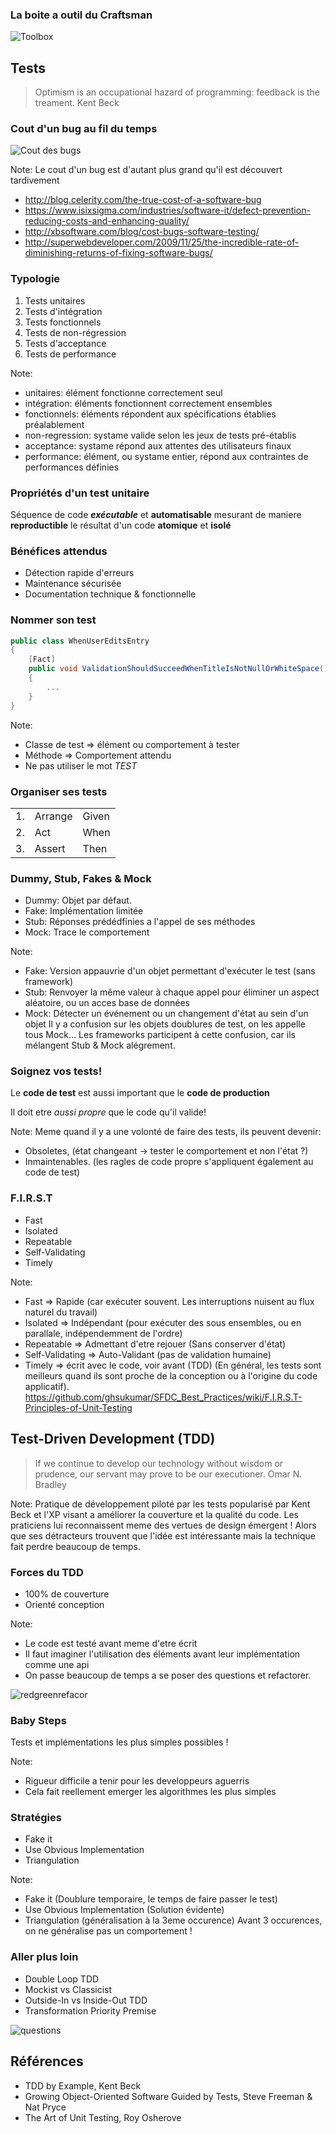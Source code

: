 ### La boite a outil du Craftsman

![Toolbox](/slides/init-software-craftsmanship/img/Fotolia_93525027_S.jpg) <!-- .element style="width: 70%;" -->


## Tests 

> Optimism is an occupational hazard of programming: feedback is the treament.
 Kent Beck


### Cout d'un bug au fil du temps

![Cout des bugs](/slides/init-software-craftsmanship/img/cost_of_bugs_over_time.jpg)

Note: 
Le cout d'un bug est d'autant plus grand qu'il est découvert tardivement
- http://blog.celerity.com/the-true-cost-of-a-software-bug 
- https://www.isixsigma.com/industries/software-it/defect-prevention-reducing-costs-and-enhancing-quality/
- http://xbsoftware.com/blog/cost-bugs-software-testing/
- http://superwebdeveloper.com/2009/11/25/the-incredible-rate-of-diminishing-returns-of-fixing-software-bugs/


### Typologie

1. Tests unitaires <!-- .element: class="fragment" data-fragment-index="1" --> 
2. Tests d'intégration <!-- .element: class="fragment" data-fragment-index="2" -->
3. Tests fonctionnels <!-- .element: class="fragment" data-fragment-index="3" -->
4. Tests de non-régression <!-- .element: class="fragment" data-fragment-index="4" -->
5. Tests d'acceptance <!-- .element: class="fragment" data-fragment-index="5" -->
6. Tests de performance <!-- .element: class="fragment" data-fragment-index="6" -->

Note: 
- unitaires: élément fonctionne correctement seul
- intégration: éléments fonctionnent correctement ensembles
- fonctionnels: éléments répondent aux spécifications établies préalablement
- non-regression: systame valide selon les jeux de tests pré-établis 
- acceptance: systame répond aux attentes des utilisateurs finaux
- performance: élément, ou systame entier, répond aux contraintes de performances définies  


### Propriétés d'un test unitaire

Séquence de code _**exécutable**_ et **automatisable** mesurant de maniere **reproductible** le résultat d'un code **atomique** et **isolé**


### Bénéfices attendus

- Détection rapide d'erreurs
- Maintenance sécurisée
- Documentation technique & fonctionnelle


### Nommer son test

```csharp
public class WhenUserEditsEntry
{
	[Fact]
	public void ValidationShouldSucceedWhenTitleIsNotNullOrWhiteSpace()
	{
		...
	}
}
``` 
<!-- .element: class="fragment" data-fragment-index="1"--> 

Note: 
- Classe de test => élément ou comportement à tester  
- Méthode => Comportement attendu
- Ne pas utiliser le mot *TEST* <!-- .element: class="fragment highlight-red" data-fragment-index="1"--> 


### Organiser ses tests 

|  |             |           |
|--|-------------|-----------|
|1.|   Arrange   |   Given   |
|2.|   Act       |   When    |
|3.|   Assert    |   Then    |


### Dummy, Stub, Fakes & Mock

- Dummy: Objet par défaut. 	<!-- .element: class="fragment highlight-current-blue" data-fragment-index="1" -->
- Fake: Implémentation limitée 	<!-- .element: class="fragment highlight-current-blue" data-fragment-index="2"--> 
- Stub: Réponses prédédfinies a l'appel de ses méthodes 	<!-- .element: class="fragment highlight-current-blue" data-fragment-index="3"--> 
- Mock: Trace le comportement  	<!-- .element: class="fragment highlight-current-blue" data-fragment-index="4"--> 

Note: 
- Fake: Version appauvrie d'un objet permettant d'exécuter le test (sans framework)
- Stub: Renvoyer la même valeur à chaque appel pour éliminer un aspect aléatoire, ou un acces base de données
- Mock: Détecter un événement ou un changement d'état au sein d'un objet 
Il y a confusion sur les objets doublures de test, on les appelle tous Mock... 
Les frameworks participent à cette confusion, car ils mélangent Stub & Mock alégrement.


### Soignez vos tests!

Le **code de test** est aussi important que le **code de production** 

Il doit etre _aussi propre_ que le code qu'il valide!

Note:
Meme quand il y a une volonté de faire des tests, ils peuvent devenir:
- Obsoletes, (état changeant -> tester le comportement et non l'état ?)
- Inmaintenables. (les ragles de code propre s'appliquent également au code de test)


### F.I.R.S.T

- Fast
- Isolated
- Repeatable 
- Self-Validating 
- Timely 

Note: 
- Fast => Rapide (car exécuter souvent. Les interruptions nuisent au flux naturel du travail)
- Isolated => Indépendant (pour exécuter des sous ensembles, ou en parallale, indépendemment de l'ordre)
- Repeatable => Admettant d'etre rejouer (Sans conserver d'état)
- Self-Validating => Auto-Validant (pas de validation humaine)
- Timely => écrit avec le code, voir avant (TDD) (En général, les tests sont meilleurs quand ils sont proche de la conception ou à l'origine du code applicatif). 
https://github.com/ghsukumar/SFDC_Best_Practices/wiki/F.I.R.S.T-Principles-of-Unit-Testing


## Test-Driven Development (TDD)

> If we continue to develop our technology without wisdom or prudence, our servant may prove to be our executioner.
 Omar N. Bradley

Note:
Pratique de développement piloté par les tests popularisé par Kent Beck et l'XP visant a améliorer la couverture et la qualité du code.
Les praticiens lui reconnaissent meme des vertues de design émergent ! 
Alors que ses détracteurs trouvent que l'idée est intéressante mais la technique fait perdre beaucoup de temps.  


### Forces du TDD 

- 100% de couverture
- Orienté conception

Note:
- Le code est testé avant meme d'etre écrit
- Il faut imaginer l'utilisation des éléments avant leur implémentation comme une api
- On passe beaucoup de temps a se poser des questions et refactorer. 


![redgreenrefacor](/slides/init-software-craftsmanship/img/redgreenrefacor.png) <!-- .element style="border: 0; background: None; box-shadow: None;width: 70%;" -->


### Baby Steps

Tests et implémentations les plus simples possibles !

Note:
- Rigueur difficile a tenir pour les developpeurs aguerris 
- Cela fait reellement emerger les algorithmes les plus simples


### Stratégies

- Fake it
- Use Obvious Implementation
- Triangulation

Note: 
- Fake it (Doublure temporaire, le temps de faire passer le test)
- Use Obvious Implementation (Solution évidente)
- Triangulation (généralisation à la 3eme occurence)
	Avant 3 occurences, on ne généralise pas un comportement !


### Aller plus loin 

- Double Loop TDD
- Mockist vs Classicist
- Outside-In vs Inside-Out TDD 
- Transformation Priority Premise


![questions](/slides/init-software-craftsmanship/img/Fotolia_121049964_M.jpg) <!-- .element style="border: 0; background: None; box-shadow: None;width: 130%;" -->


## Références 

- TDD by Example, Kent Beck
- Growing Object-Oriented Software Guided by Tests, Steve Freeman & Nat Pryce
- The Art of Unit Testing, Roy Osherove
 